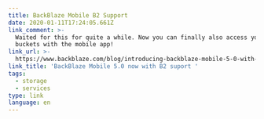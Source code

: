 ```yaml
---
title: BackBlaze Mobile B2 Support
date: 2020-01-11T17:24:05.661Z
link_comment: >-
  Waited for this for quite a while. Now you can finally also access your B2
  buckets with the mobile app!
link_url: >-
  https://www.backblaze.com/blog/introducing-backblaze-mobile-5-0-with-b2-support/
link_title: 'BackBlaze Mobile 5.0 now with B2 suport '
tags:
  - storage
  - services
type: link
language: en
---
```


